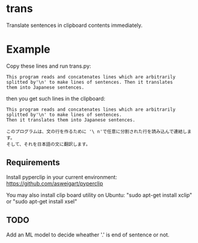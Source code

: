# trans
Translate sentences in clipboard contents immediately.

# Example
Copy these lines and run trans.py:
```
This program reads and concatenates lines which are arbitrarily
splitted by'\n' to make lines of sentences. Then it translates
them into Japanese sentences.
```
then you get such lines in the clipboard:
```
This program reads and concatenates lines which are arbitrarily splitted by'\n' to make lines of sentences.
Then it translates them into Japanese sentences.

このプログラムは、文の行を作るために '\ n'で任意に分割された行を読み込んで連結します。
そして、それを日本語の文に翻訳します。
```

## Requirements
Install pyperclip in your current environment:
https://github.com/asweigart/pyperclip

You may also install clip board utility on Ubuntu:
"sudo apt-get install xclip" or "sudo apt-get install xsel"

## TODO
Add an ML model to decide wheather '.' is end of sentence or not.
